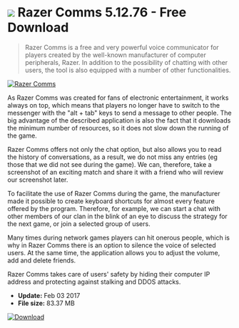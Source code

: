 # ![](https://cdn.softexe.net/static/icon/6/razer-comms-11202.png) Razer Comms 5.12.76 - Free Download

> Razer Comms is a free and very powerful voice communicator for players created by the well-known manufacturer of computer peripherals, Razer. In addition to the possibility of chatting with other users, the tool is also equipped with a number of other functionalities.

[![Razer Comms](https://gallery.dpcdn.pl/imgc/Tools/73830/g_-_420x350_1.5_-_x20170203002312_0.png)](https://softexe.net/win/internet/messenger/razer-comms:ppbRb.html)

As Razer Comms was created for fans of electronic entertainment, it works always on top, which means that players no longer have to switch to the messenger with the "alt + tab" keys to send a message to other people. The big advantage of the described application is also the fact that it downloads the minimum number of resources, so it does not slow down the running of the game.
 
 
 Razer Comms offers not only the chat option, but also allows you to read the history of conversations, as a result, we do not miss any entries (eg those that we did not see during the game). We can, therefore, take a screenshot of an exciting match and share it with a friend who will review our screenshot later.
 
 
 To facilitate the use of Razer Comms during the game, the manufacturer made it possible to create keyboard shortcuts for almost every feature offered by the program. Therefore, for example, we can start a chat with other members of our clan in the blink of an eye to discuss the strategy for the next game, or join a selected group of users.
 
 
 Many times during network games players can hit onerous people, which is why in Razer Comms there is an option to silence the voice of selected users. At the same time, the application allows you to adjust the volume, add and delete friends.
 
 
 Razer Comms takes care of users' safety by hiding their computer IP address and protecting against stalking and DDOS attacks.


- **Update:** Feb 03 2017
- **File size:** 83.37 MB

[![Download](https://cdn.softexe.net/static/img/download.png)](https://softexe.net/win/internet/messenger/razer-comms:ppbRb.html)

